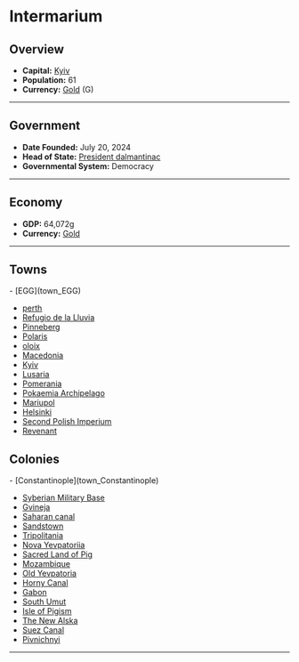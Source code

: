 <!--UNDEDITED FILE, remove this entire line if this file has been edited!-->
# <!--NAME-->Intermarium<!--NAME-->

## Overview

- **Capital:** <!--CAPITAL_LINK-->[Kyiv](Kyiv_town)<!--CAPITAL_LINK-->
- **Population:** <!--POPULATION-->61<!--POPULATION-->
- **Currency:** <!--CURRENCY_LINK-->[Gold](Gold_currency)<!--CURRENCY_LINK--> (<!--CURRENCY_ABV-->G<!--CURRENCY_ABV-->)

---

## Government

- **Date Founded:** <!--FOUNDED-->July 20, 2024<!--FOUNDED-->
- **Head of State:** <!--LEADER_TITLE_LINK-->[President dalmantinac](dalmantinac_user)<!--LEADER_TITLE_LINK-->
- **Governmental System:** <!--GOVERNMENT-->Democracy<!--GOVERNMENT-->

---

## Economy

- **GDP:** <!--GDP-->64,072g<!--GDP-->
- **Currency:** <!--CURRENCY_LINK-->[Gold](Gold_currency)<!--CURRENCY_LINK-->

---

## Towns

<!--TOWNS-->- [EGG](town_EGG)
- [perth](town_perth)
- [Refugio de la Lluvia](town_Refugio_de_la_Lluvia)
- [Pinneberg](town_Pinneberg)
- [Polaris](town_Polaris)
- [oloix](town_oloix)
- [Macedonia](town_Macedonia)
- [Kyiv](town_Kyiv)
- [Lusaria](town_Lusaria)
- [Pomerania](town_Pomerania)
- [Pokaemia Archipelago](town_Pokaemia_Archipelago)
- [Mariupol](town_Mariupol)
- [Helsinki](town_Helsinki)
- [Second Polish Imperium](town_Second_Polish_Imperium)
- [Revenant](town_Revenant)<!--TOWNS-->

## Colonies

<!--COLONIES-->- [Constantinople](town_Constantinople)
- [Syberian Military Base](town_Syberian_Military_Base)
- [Gvineja](town_Gvineja)
- [Saharan canal](town_Saharan_canal)
- [Sandstown](town_Sandstown)
- [Tripolitania](town_Tripolitania)
- [Nova Yevpatoriia](town_Nova_Yevpatoriia)
- [Sacred Land of Pig](town_Sacred_Land_of_Pig)
- [Mozambique](town_Mozambique)
- [Old Yevpatoria](town_Old_Yevpatoria)
- [Horny Canal](town_Horny_Canal)
- [Gabon](town_Gabon)
- [South Umut](town_South_Umut)
- [Isle of Pigism](town_Isle_of_Pigism)
- [The New Alska](town_The_New_Alska)
- [Suez Canal](town_Suez_Canal)
- [Pivnichnyi](town_Pivnichnyi)<!--COLONIES-->

---